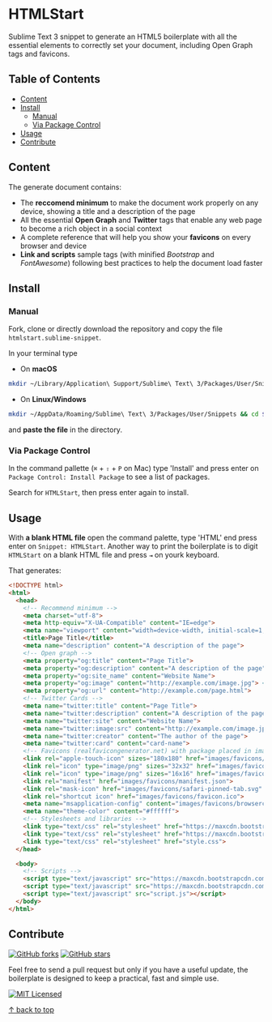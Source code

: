 # HTMLStart

Sublime Text 3 snippet to generate an HTML5 boilerplate with all the essential elements to correctly set your document, including Open Graph tags and favicons.

## Table of Contents

- [Content](#content)
- [Install](#install)
  - [Manual](#manual)
  - [Via Package Control](#via-package-control)
- [Usage](#usage)
- [Contribute](#contribute)

## Content

The generate document contains:

- The **reccomend minimum** to make the document work properly on any device, showing a title and a description of the page
- All the essential **Open Graph** and **Twitter** tags that enable any web page to become a rich object in a social context
- A complete reference that will help you show your **favicons** on every browser and device
- **Link and scripts** sample tags (with minified _Bootstrap_ and _FontAwesome_) following best practices to help the document load faster

## Install

### Manual

Fork, clone or directly download the repository and copy the file `htmlstart.sublime-snippet`.

In your terminal type

* On **macOS**

```bash
mkdir ~/Library/Application\ Support/Sublime\ Text\ 3/Packages/User/Snippets && cd $_ && open .
```

* On **Linux/Windows**

```bash
mkdir ~/AppData/Roaming/Sublime\ Text\ 3/Packages/User/Snippets && cd $_ && open .
```

and **paste the file** in the directory.

### Via Package Control

In the command pallette (`⌘` + `⇧` + `P` on Mac) type 'Install' and press enter on `Package Control: Install Package` to see a list of packages.

Search for `HTMLStart`, then press enter again to install.

## Usage

With **a blank HTML file** open the command palette, type 'HTML' end press enter on `Snippet: HTMLStart`. Another way to print the boilerplate is to digit `HTMLStart` on a blank HTML file and press `⇥` on yourk keyboard.

That generates:

```html
<!DOCTYPE html>
<html>
  <head>
    <!-- Recommend minimum -->
    <meta charset="utf-8">
    <meta http-equiv="X-UA-Compatible" content="IE=edge">
    <meta name="viewport" content="width=device-width, initial-scale=1, shrink-to-fit=no">
    <title>Page Title</title>
    <meta name="description" content="A description of the page">
    <!-- Open graph -->
    <meta property="og:title" content="Page Title">
    <meta property="og:description" content="A description of the page">
    <meta property="og:site_name" content="Website Name">
    <meta property="og:image" content="http://example.com/image.jpg"> <!-- 1200x630 -->
    <meta property="og:url" content="http://example.com/page.html">
    <!-- Twitter Cards -->
    <meta name="twitter:title" content="Page Title">
    <meta name="twitter:description" content="A description of the page">
    <meta name="twitter:site" content="Website Name">
    <meta name="twitter:image:src" content="http://example.com/image.jpg">
    <meta name="twitter:creator" content="The author of the page">
    <meta name="twitter:card" content="card-name">
    <!-- Favicons (realfavicongenerator.net) with package placed in images/favicons -->
    <link rel="apple-touch-icon" sizes="180x180" href="images/favicons/apple-touch-icon.png">
    <link rel="icon" type="image/png" sizes="32x32" href="images/favicons/favicon-32x32.png">
    <link rel="icon" type="image/png" sizes="16x16" href="images/favicons/favicon-16x16.png">
    <link rel="manifest" href="images/favicons/manifest.json">
    <link rel="mask-icon" href="images/favicons/safari-pinned-tab.svg" color="#5bbad5">
    <link rel="shortcut icon" href="images/favicons/favicon.ico">
    <meta name="msapplication-config" content="images/favicons/browserconfig.xml">
    <meta name="theme-color" content="#ffffff">
    <!-- Stylesheets and libraries -->
    <link type="text/css" rel="stylesheet" href="https://maxcdn.bootstrapcdn.com/bootstrap/4.0.0/css/bootstrap.min.css">
    <link type="text/css" rel="stylesheet" href="https://maxcdn.bootstrapcdn.com/font-awesome/4.7.0/css/font-awesome.min.css">
    <link type="text/css" rel="stylesheet" href="style.css">
  </head>

  <body>
    <!-- Scripts -->
    <script type="text/javascript" src="https://maxcdn.bootstrapcdn.com/bootstrap/4.0.0/js/bootstrap.min.js"></script>
    <script type="text/javascript" src="https://maxcdn.bootstrapcdn.com/bootstrap/4.0.0/js/bootstrap.bundle.min.js"></script>
    <script type="text/javascript" src="script.js"></script>
  </body>
</html>
```

## Contribute

[![GitHub forks](https://img.shields.io/github/forks/gabrielecanepa/HTMLStart.svg?style=social&label=Fork)](https://github.com/gabrielecanepa/HTMLStart/network) [![GitHub stars](https://img.shields.io/github/stars/gabrielecanepa/HTMLStart.svg?style=social&label=Star)](https://github.com/gabrielecanepa/HTMLStart/stargazers)

Feel free to send a pull request but only if you have a useful update, the boilerplate is designed to keep a practical, fast and simple use.

[![MIT Licensed](https://img.shields.io/cocoapods/l/AFNetworking.svg?style=for-the-badge)](http://sloria.mit-license.org/)

[↑ back to top](#htmlstart)
